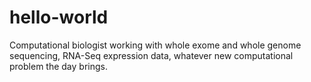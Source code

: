 # hello-world

Computational biologist working with whole exome and whole genome sequencing, RNA-Seq expression data, whatever new computational problem the day brings.

